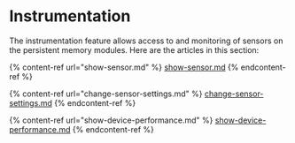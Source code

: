 # Instrumentation

The instrumentation feature allows access to and monitoring of sensors on the persistent memory modules. Here are the articles in this section:

{% content-ref url="show-sensor.md" %}
[show-sensor.md](show-sensor.md)
{% endcontent-ref %}

{% content-ref url="change-sensor-settings.md" %}
[change-sensor-settings.md](change-sensor-settings.md)
{% endcontent-ref %}

{% content-ref url="show-device-performance.md" %}
[show-device-performance.md](show-device-performance.md)
{% endcontent-ref %}

